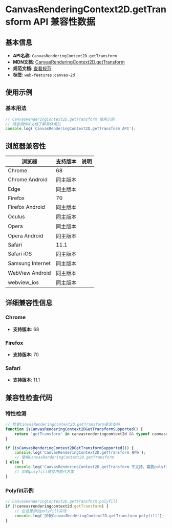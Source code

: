 # CanvasRenderingContext2D.getTransform API 兼容性数据

## 基本信息

- **API名称**: `CanvasRenderingContext2D.getTransform`
- **MDN文档**: [CanvasRenderingContext2D.getTransform](https://developer.mozilla.org/docs/Web/API/CanvasRenderingContext2D/getTransform)
- **规范文档**: [查看规范](https://html.spec.whatwg.org/multipage/canvas.html#dom-context-2d-gettransform-dev)
- **标签**: `web-features:canvas-2d`

## 使用示例

### 基本用法

```javascript
// CanvasRenderingContext2D.getTransform 使用示例
// 请查阅MDN文档了解具体用法
console.log('CanvasRenderingContext2D.getTransform API');
```

## 浏览器兼容性

| 浏览器 | 支持版本 | 说明 |
|--------|----------|------|
| Chrome | 68 |  |
| Chrome Android | 同主版本 |  |
| Edge | 同主版本 |  |
| Firefox | 70 |  |
| Firefox Android | 同主版本 |  |
| Oculus | 同主版本 |  |
| Opera | 同主版本 |  |
| Opera Android | 同主版本 |  |
| Safari | 11.1 |  |
| Safari iOS | 同主版本 |  |
| Samsung Internet | 同主版本 |  |
| WebView Android | 同主版本 |  |
| webview_ios | 同主版本 |  |

## 详细兼容性信息

### Chrome

- **支持版本**: 68

### Firefox

- **支持版本**: 70

### Safari

- **支持版本**: 11.1

## 兼容性检查代码

### 特性检测

```javascript
// 检查CanvasRenderingContext2D.getTransform是否支持
function isCanvasRenderingContext2DGetTransformSupported() {
    return 'getTransform' in canvasrenderingcontext2d && typeof canvasrenderingcontext2d.getTransform === 'function';
}

if (isCanvasRenderingContext2DGetTransformSupported()) {
    console.log('CanvasRenderingContext2D.getTransform 支持');
    // 使用CanvasRenderingContext2D.getTransform
} else {
    console.log('CanvasRenderingContext2D.getTransform 不支持，需要polyfill');
    // 加载polyfill或使用替代方案
}
```

### Polyfill示例

```javascript
// CanvasRenderingContext2D.getTransform polyfill
if (!canvasrenderingcontext2d.getTransform) {
    // 在这里添加polyfill实现
    console.log('加载CanvasRenderingContext2D.getTransform polyfill');
}
```

